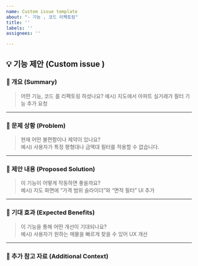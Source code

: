```yaml
---
name: Custom issue template
about: "- 기능 , 코드 리펙토링"
title: ''
labels: ''
assignees: ''

---
```


## 💡 기능 제안 (Custom issue )

### 🧾 개요 (Summary)
> 어떤 기능, 코드 를 리펙토링 하셨나요?
예시) 지도에서 아파트 실거래가 필터 기능 추가 요청

---

### 🎯 문제 상황 (Problem)
> 현재 어떤 불편함이나 제약이 있나요?  
예시) 사용자가 특정 평형대나 금액대 필터를 적용할 수 없습니다.

---

### 🚀 제안 내용 (Proposed Solution)
> 이 기능이 어떻게 작동하면 좋을까요?  
예시) 지도 화면에 “가격 범위 슬라이더”와 “면적 필터” UI 추가

---

### 💎 기대 효과 (Expected Benefits)
> 이 기능을 통해 어떤 개선이 기대되나요?  
예시) 사용자가 원하는 매물을 빠르게 찾을 수 있어 UX 개선

---

### 🧩 추가 참고 자료 (Additional Context)
